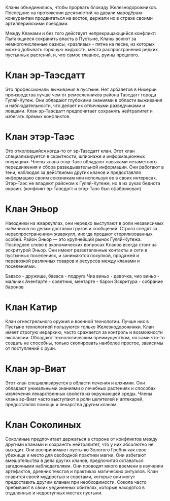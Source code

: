 Кланы объединились, чтобы прорвать блокаду Железнодорожников. Последние на протяжении десятилетий на давали мародёрам-конкурентам продвигаться на восток, держали их в страхе своими артиллерийскими поездами.

Между Кланами и без того действует непрекращающийся конфликт:
Пытающиеся сохранить власть в Пустыне, Кланы воюют за немногочисленные оазисы, «разливы» - пятна на песке, из которых можно добывать горючую жидкость, места распространения редких пустынных растений, и, что самое главное, руины прошлого.


# Клан эр-Таэсдатт
Это профессионалы выживания в пустыне. Нет арбалетов в Нихерии производства лучше чем от ремесленников района Таэсдатт города Гуляй-Кутеж. Они обладают глубокими знаниями в области выживания и наблюдательности, что делает их отличными разведчиками и ловцами. Клан эр-Таэсдатт предпочитает сохранять нейтралитет и избегать прямых конфликтов.

# Клан этэр-Таэс 
Это отколовшийся когда-то от эр-Таэсдатт клан. Этот клан специализируется в скрытности, шпионаже и информационных операциях. Члены клана этэр-Таэс обладают навыками незаметного передвижения и сбора разведывательной информации. Они работают в тени, наблюдая за действиями других кланов и предоставляя информацию своим союзникам или используя ее в своих интересах. Этэр-Таэс не владеют районом к Гуляй-Кутеже, но в их руках беднота окраин.
(конфликт эр-Таэсдатт и этэр-Таэс был сфабрикован)

# Клан Эньор
Наездники на жваркуллах, они нередко выступают в роли независимых наёмников по делам доставки грузов и сообщений. Строго следят за нераспространением жваркулл, иногда продают стерилизованных особей. Район Эньор — это крупнейший рынок Гуляй-Кутежа. Последнее слово в экономических вопросах Кланов всегда стоит за эскритурой Эньор. Они имеют разветвленные контакты и сети в пустынных поселениях, и занимаются покупкой, продажей и перевозкой различных товаров и ресурсов между кланами и поселениями.

Бавасо - дружище, баваса - подруга
Чиа виньо - девочка, чио виньо - мальчик
Ачентарте - советник, ментарте - барон
Эскритура - собрание баронов

# Клан Катир
Клан огнестрельного оружия и военной технологии. Лучше них в Пустыне технологией пользуются только Железнодорожники. Клан имеет строгую иерархию, часто сражается за контроль и возможности экспансии. Обладают технологическим преимуществом, но сами что-то создать не способны, только скопировать наиболее простое, зависимы от поступлений с руин.

# Клан эр-Виат
Этот клан специализируется в области лечения и алхимии. Они обладают уникальными знаниями о лечебных растениях и способах извлечения лекарственных свойств из окружающей среды. Члены клана эр-Виат часто выступают в роли целителей и аптекарей, предоставляя помощь и лекарства другим кланам.

# Клан Соколиных
Соколиные предпочитает держаться в стороне от конфликтов между другими кланами и сохранять нейтралитет, что у них абсолютно не выходит. Они воспринимают пустыню Золотого Гребня как свое убежище и место для свободной практики магии. Они избегают вмешательства в дела других кланов, предпочитая оставаться загадочными наблюдателями. Они проводят много времени в изучении артефактов, древних текстов и практиках магических ритуалов. Клан славится своей мудростью и советами, которые они могут предоставить другим кланам при необходимости. Сокола часто пребывают в своих уединенных обителях, которые находятся в отдаленных и недоступных местах пустыни. 